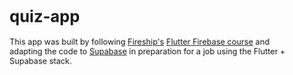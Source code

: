 # quiz-app
This app was built by following [Fireship's](https://fireship.io/) [Flutter Firebase course](https://fireship.io/courses/flutter-firebase/) and adapting the code to [Supabase](https://supabase.com/) in preparation for a job using the Flutter + Supabase stack.
